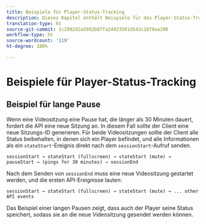 ```yaml
---
title: Beispiele für Player-Status-Tracking
description: Dieses Kapitel enthält Beispiele für das Player-Status-Tracking.
translation-type: ht
source-git-commit: 1c2992d2a5992b07fa24823501d542c1878aa296
workflow-type: ht
source-wordcount: '119'
ht-degree: 100%

---
```



# Beispiele für Player-Status-Tracking


## Beispiel für lange Pause

Wenn eine Videositzung eine Pause hat, die länger als 30 Minuten dauert, fordert die API eine neue Sitzung an. In diesem Fall sollte der Client eine neue Sitzungs-ID generieren. Für beide Videositzungen sollte der Client alle Status beibehalten, in denen sich ein Player befindet, und alle Informationen als ein `stateStart`-Ereignis direkt nach dem `sessionStart`-Aufruf senden.

`sessionStart → stateStart (fullscreen) → stateStart (mute) → pauseStart → (pings for 30 minutes) → sessionEnd
`

Nach dem Senden von `sessionEnd` muss eine neue Videositzung gestartet werden, und die ersten API-Ereignisse lauten:

`sessionStart → stateStart (fullscreen) → stateStart (mute) → ... other API events`

Das Beispiel einer langen Pausen zeigt, dass auch der Player seine Status speichert, sodass sie an die neue Videositzung gesendet werden können.
